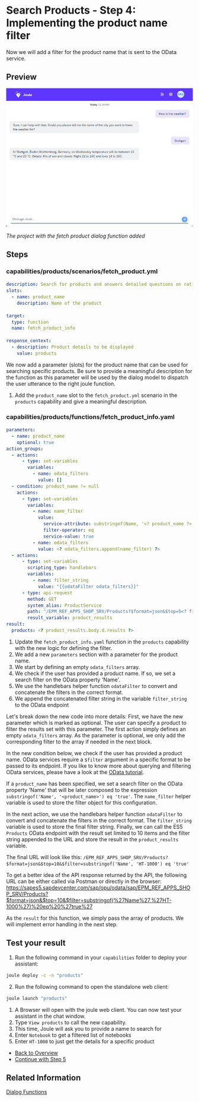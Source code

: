 # Search Products - Step 4: Implementing the product name filter

Now we will add a filter for the product name that is sent to the OData service.

## Preview

![image](assets/preview.png)

*The project with the fetch product dialog function added*

## Steps

### capabilities/products/scenarios/fetch_product.yml

```yaml
description: Search for products and answers detailed questions on ratings, price, technical specifications and supplier
slots:
  - name: product_name
    description: Name of the product

target:
  type: function
  name: fetch_product_info

response_context:
  - description: Product details to be displayed
    value: products
```

We now add a parameter (slots) for the product name that can be used for searching specific products.
Be sure to provide a meaningful description for the function as this parameter will be used by the dialog model to dispatch the user utterance to the right joule function.

1. Add the `product_name` slot to the `fetch_product.yml` scenario in the `products` capability and give a meaningful description.

### capabilities/products/functions/fetch_product_info.yaml

```yaml
parameters:
  - name: product_name
    optional: true
action_groups:
  - actions:
      - type: set-variables
        variables:
          - name: odata_filters
            value: []
  - condition: product_name != null
    actions:
      - type: set-variables
        variables:
          - name: name_filter
            value:
              service-attribute: substringof(Name, '<? product_name ?>')
              filter-operator: eq
              service-value: true
          - name: odata_filters
            value: <? odata_filters.append(name_filter) ?>
  - actions:
      - type: set-variables
        scripting_type: handlebars
        variables:
          - name: filter_string
            value: "{{odataFilter odata_filters}}"
      - type: api-request
        method: GET
        system_alias: ProductService
        path: "/EPM_REF_APPS_SHOP_SRV/Products?$format=json&$top=5<? filter_string != null ? '&$filter=' + filter_string : '' ?>"
        result_variable: product_results
result:
  products: <? product_results.body.d.results ?>
```
1. Update the `fetch_product_info.yaml` function in the `products` capability with the new logic for defining the filter.
2. We add a new `parameters` section with a parameter for the product name.
3. We start by defining an empty `odata_filters` array.
4. We check if the user has provided a product name. If so, we set a search filter on the OData property 'Name'.
5. We use the handlebars helper function `odataFilter` to convert and concatenate the filters in the correct format.
6. We append the concatenated filter string in the variable `filter_string` to the OData endpoint

Let's break down the new code into more details: First, we have the new parameter which is marked as optional. The user can specify a product to filter the results set with this parameter. 
The first action simply defines an empty `odata_filters` array. As the parameter is optional, we only add the corresponding filter to the array if needed in the next block.

In the new condition below, we check if the user has provided a product name. OData services require a `$filter` argument in a specific format to be passed to its endpoint.
If you like to know more about querying and filtering OData services, please have a look at the [OData tutorial](https://www.odata.org/getting-started/basic-tutorial/#queryData).

If a `product_name` has been specified, we set a search filter on the OData property 'Name' that will be later composed to the expression `substringof('Name', '<product_name>') eq 'true'`.
The `name_filter` helper variable is used to store the filter object for this configuration.

In the next action, we use the handlebars helper function `odataFilter` to convert and concatenate the filters in the correct format. The `filter_string` variable is used to store the final filter string.
Finally, we can call the ES5 `Products` OData endpoint with the result set limited to 10 items and the filter string appended to the URL and store the result in the `product_results` variable.

The final URL will look like this:
```/EPM_REF_APPS_SHOP_SRV/Products?$format=json&$top=10&$filter=substringof('Name', 'HT-1000') eq 'true'```

To get a better idea of the API response returned by the API, the following URL can be either called via Postman or directly in the browser: https://sapes5.sapdevcenter.com/sap/opu/odata/sap/EPM_REF_APPS_SHOP_SRV/Products?$format=json&$top=10&$filter=substringof(%27Name%27,%27HT-1000%27)%20eq%20%27true%27

As the `result` for this function, we simply pass the array of products. We will implement error handling in the next step.

## Test your result

1. Run the following command in your `capabilities` folder to deploy your assistant:
```bash
joule deploy -c -n "products"
```

2. Run the following command to open the standalone web client:
```bash
joule launch "products"
```
1. A Browser will open with the joule web client. You can now test your assistant in the chat window.
2. Type `View products` to call the new capability.
3. This time, Joule will ask you to provide a name to search for
4. Enter `Notebook` to get a filtered list of notebooks
5. Enter `HT-1000` to just get the details for a specific product

* [Back to Overview](../index.md)
* [Continue with Step 5](../step5/index.md)

## Related Information 

[Dialog Functions](https://help.sap.com/docs/joule/service-guide/dialog-functions)
